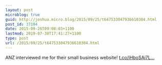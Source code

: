 ```yaml
---
layout: post
microblog: true
guid: http://joshua.micro.blog/2015/09/25/t647533047936610304.html
post_id: 37104
date: 2015-09-26T09:08:03+1100
lastmod: 2019-07-30T17:41:27+1100
type: post
url: /2015/09/25/t647533047936610304.html
---
```

ANZ interviewed me for their small business website! [t.co/iHboSAi7L...](http://t.co/iHboSAi7LA)
